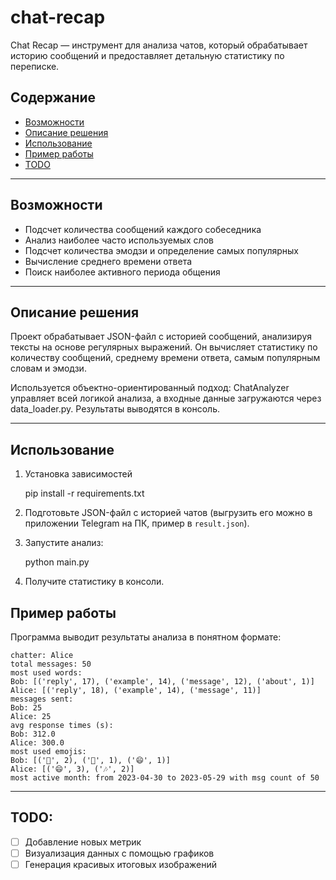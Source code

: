 # chat-recap
Chat Recap — инструмент для анализа чатов, который обрабатывает историю сообщений и предоставляет детальную статистику по переписке.

## Содержание
- [Возможности](#возможности)
- [Описание решения](#описание-решения)
- [Использование](#использование)
- [Пример работы](#пример-работы)
- [TODO](#todo)

---

## Возможности
- Подсчет количества сообщений каждого собеседника
- Анализ наиболее часто используемых слов
- Подсчет количества эмодзи и определение самых популярных
- Вычисление среднего времени ответа
- Поиск наиболее активного периода общения

---

## Описание решения
Проект обрабатывает JSON-файл с историей сообщений, анализируя тексты на основе регулярных выражений. Он вычисляет статистику по количеству сообщений, среднему времени ответа, самым популярным словам и эмодзи. 

Используется объектно-ориентированный подход: ChatAnalyzer управляет всей логикой анализа, а входные данные загружаются через data_loader.py. Результаты выводятся в консоль.

---

## Использование
1.  Установка зависимостей
    
    pip install -r requirements.txt
    
2. Подготовьте JSON-файл с историей чатов (выгрузить его можно в приложении Telegram на ПК, пример в `result.json`).
3. Запустите анализ:
   
   python main.py
   
4. Получите статистику в консоли.

## Пример работы
Программа выводит результаты анализа в понятном формате:
```
chatter: Alice
total messages: 50
most used words:
Bob: [('reply', 17), ('example', 14), ('message', 12), ('about', 1)]
Alice: [('reply', 18), ('example', 14), ('message', 11)]
messages sent:
Bob: 25
Alice: 25
avg response times (s):
Bob: 312.0
Alice: 300.0
most used emojis:
Bob: [('🍕', 2), ('🌟', 1), ('😄', 1)]
Alice: [('😄', 3), ('🎶', 2)]
most active month: from 2023-04-30 to 2023-05-29 with msg count of 50
```
---

## TODO:
- [ ] Добавление новых метрик
- [ ] Визуализация данных с помощью графиков
- [ ] Генерация красивых итоговых изображений